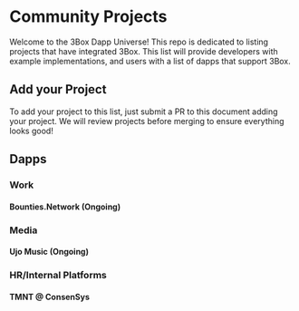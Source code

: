 # Community Projects
Welcome to the 3Box Dapp Universe! This repo is dedicated to listing projects that have integrated 3Box. This list will provide developers with example implementations, and users with a list of dapps that support 3Box.

## Add your Project
To add your project to this list, just submit a PR to this document adding your project. We will review projects before merging to ensure everything looks good!

## Dapps

### Work

#### Bounties.Network (Ongoing)

### Media

#### Ujo Music (Ongoing)

### HR/Internal Platforms

#### TMNT @ ConsenSys
